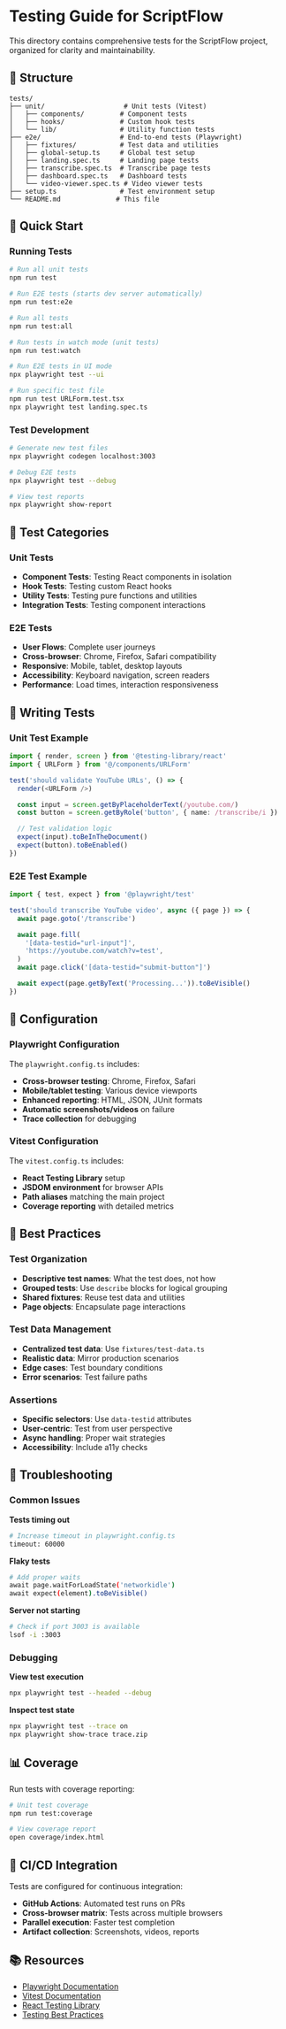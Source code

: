 # Testing Guide for ScriptFlow

This directory contains comprehensive tests for the ScriptFlow project, organized for clarity and maintainability.

## 📁 Structure

```
tests/
├── unit/                    # Unit tests (Vitest)
│   ├── components/         # Component tests
│   ├── hooks/              # Custom hook tests
│   └── lib/                # Utility function tests
├── e2e/                    # End-to-end tests (Playwright)
│   ├── fixtures/           # Test data and utilities
│   ├── global-setup.ts     # Global test setup
│   ├── landing.spec.ts     # Landing page tests
│   ├── transcribe.spec.ts  # Transcribe page tests
│   ├── dashboard.spec.ts   # Dashboard tests
│   └── video-viewer.spec.ts # Video viewer tests
├── setup.ts                # Test environment setup
└── README.md              # This file
```

## 🚀 Quick Start

### Running Tests

```bash
# Run all unit tests
npm run test

# Run E2E tests (starts dev server automatically)
npm run test:e2e

# Run all tests
npm run test:all

# Run tests in watch mode (unit tests)
npm run test:watch

# Run E2E tests in UI mode
npx playwright test --ui

# Run specific test file
npm run test URLForm.test.tsx
npx playwright test landing.spec.ts
```

### Test Development

```bash
# Generate new test files
npx playwright codegen localhost:3003

# Debug E2E tests
npx playwright test --debug

# View test reports
npx playwright show-report
```

## 🎯 Test Categories

### Unit Tests

- **Component Tests**: Testing React components in isolation
- **Hook Tests**: Testing custom React hooks
- **Utility Tests**: Testing pure functions and utilities
- **Integration Tests**: Testing component interactions

### E2E Tests

- **User Flows**: Complete user journeys
- **Cross-browser**: Chrome, Firefox, Safari compatibility
- **Responsive**: Mobile, tablet, desktop layouts
- **Accessibility**: Keyboard navigation, screen readers
- **Performance**: Load times, interaction responsiveness

## 📝 Writing Tests

### Unit Test Example

```typescript
import { render, screen } from '@testing-library/react'
import { URLForm } from '@/components/URLForm'

test('should validate YouTube URLs', () => {
  render(<URLForm />)

  const input = screen.getByPlaceholderText(/youtube.com/)
  const button = screen.getByRole('button', { name: /transcribe/i })

  // Test validation logic
  expect(input).toBeInTheDocument()
  expect(button).toBeEnabled()
})
```

### E2E Test Example

```typescript
import { test, expect } from '@playwright/test'

test('should transcribe YouTube video', async ({ page }) => {
  await page.goto('/transcribe')

  await page.fill(
    '[data-testid="url-input"]',
    'https://youtube.com/watch?v=test',
  )
  await page.click('[data-testid="submit-button"]')

  await expect(page.getByText('Processing...')).toBeVisible()
})
```

## 🔧 Configuration

### Playwright Configuration

The `playwright.config.ts` includes:

- **Cross-browser testing**: Chrome, Firefox, Safari
- **Mobile/tablet testing**: Various device viewports
- **Enhanced reporting**: HTML, JSON, JUnit formats
- **Automatic screenshots/videos** on failure
- **Trace collection** for debugging

### Vitest Configuration

The `vitest.config.ts` includes:

- **React Testing Library** setup
- **JSDOM environment** for browser APIs
- **Path aliases** matching the main project
- **Coverage reporting** with detailed metrics

## 🎨 Best Practices

### Test Organization

- **Descriptive test names**: What the test does, not how
- **Grouped tests**: Use `describe` blocks for logical grouping
- **Shared fixtures**: Reuse test data and utilities
- **Page objects**: Encapsulate page interactions

### Test Data Management

- **Centralized test data**: Use `fixtures/test-data.ts`
- **Realistic data**: Mirror production scenarios
- **Edge cases**: Test boundary conditions
- **Error scenarios**: Test failure paths

### Assertions

- **Specific selectors**: Use `data-testid` attributes
- **User-centric**: Test from user perspective
- **Async handling**: Proper wait strategies
- **Accessibility**: Include a11y checks

## 🚨 Troubleshooting

### Common Issues

**Tests timing out**

```bash
# Increase timeout in playwright.config.ts
timeout: 60000
```

**Flaky tests**

```bash
# Add proper waits
await page.waitForLoadState('networkidle')
await expect(element).toBeVisible()
```

**Server not starting**

```bash
# Check if port 3003 is available
lsof -i :3003
```

### Debugging

**View test execution**

```bash
npx playwright test --headed --debug
```

**Inspect test state**

```bash
npx playwright test --trace on
npx playwright show-trace trace.zip
```

## 📊 Coverage

Run tests with coverage reporting:

```bash
# Unit test coverage
npm run test:coverage

# View coverage report
open coverage/index.html
```

## 🔄 CI/CD Integration

Tests are configured for continuous integration:

- **GitHub Actions**: Automated test runs on PRs
- **Cross-browser matrix**: Tests across multiple browsers
- **Parallel execution**: Faster test completion
- **Artifact collection**: Screenshots, videos, reports

## 📚 Resources

- [Playwright Documentation](https://playwright.dev/)
- [Vitest Documentation](https://vitest.dev/)
- [React Testing Library](https://testing-library.com/docs/react-testing-library/intro/)
- [Testing Best Practices](https://kentcdodds.com/blog/common-mistakes-with-react-testing-library)
